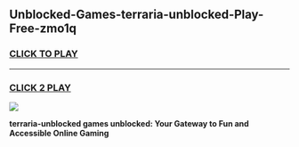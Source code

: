 
## Unblocked-Games-terraria-unblocked-Play-Free-zmo1q
<h3>
<a href="https://premium76.site?title=terraria-unblocked&ref=10A">CLICK TO PLAY</a></h3>
<hr>

<h3>
<a href="https://premium76.site?title=terraria-unblocked&ref=10A">CLICK 2 PLAY</a>
  
</h3>

<a href="https://premium76.site?title=terraria-unblocked&ref=10A"><img src="https://clearcache.store/games.png"></a>


**terraria-unblocked games unblocked: Your Gateway to Fun and Accessible Online Gaming**
